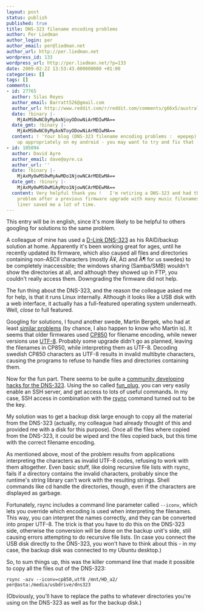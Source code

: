 ```yaml
---
layout: post
status: publish
published: true
title: DNS-323 filename encoding problems
author: Per Liedman
author_login: per
author_email: per@liedman.net
author_url: http://per.liedman.net
wordpress_id: 133
wordpress_url: http://per.liedman.net/?p=133
date: 2009-02-22 13:53:43.000000000 +01:00
categories: []
tags: []
comments:
- id: 27765
  author: Silas Reyes
  author_email: Barratt526@gmail.com
  author_url: http://www.reddit.com/r/reddit.com/comments/g66x5/australians_analyze_the_pakistanis/
  date: !binary |-
    MjAxMS0wNC0yMyAxNjoyODowNiArMDIwMA==
  date_gmt: !binary |-
    MjAxMS0wNC0yMyAxNToyODowNiArMDIwMA==
  content: ! 'Your blog (DNS-323 filename encoding problems :  epepep) does not show
    up appropriately on my android - you may want to try and fix that :) Silas Reyes'
- id: 105094
  author: David Ayre
  author_email: dave@ayre.ca
  author_url: ''
  date: !binary |-
    MjAxMy0wMS0wMyAwMDo1NjowNCArMDEwMA==
  date_gmt: !binary |-
    MjAxMy0wMS0wMiAyMzo1NjowNCArMDEwMA==
  content: Very helpful thank you !   I'm retiring a DNS-323 and had this conversion
    problem after a previous firmware upgrade with many music filenames.   Your one
    liner saved me a lot of time.
---
```

This entry will be in english, since it's more likely to be helpful to others googling for solutions to the same problem.

A colleague of mine has used a <a href="http://www.dlink.com/products/?pid=509">D-Link DNS-323</a> as his RAID/backup solution at home. Apparently it's been working great for ages, until he recently updated its firmware, which also caused all files and directories containing non-ASCII characters (mostly Ã¥, Ã¤ and Ã¶ for us swedes) to be completely inaccessible; the windows sharing (Samba/SMB) wouldn't show the directories at all, and although they showed up in FTP, you couldn't really access them. Downgrading the firmware did not help.

The fun thing about the DNS-323, and the reason the colleague asked me for help, is that it runs Linux internally. Although it looks like a USB disk with a web interface, it actually has a full-featured operating system underneath. Well, <i>close to</i> full featured.

Googling for solutions, I found another swede, Martin Bergek, who had at least <a href="http://www.bergek.com/2008/11/12/filename-encoding-problems-on-dlink-dns-323/">similar problems</a> (by chance, I also happen to know who Martin is). It seems that older firmwares used <a href="http://en.wikipedia.org/wiki/Code_page_850">CP850</a> for filename encoding, while newer versions use <a href="http://en.wikipedia.org/wiki/UTF-8">UTF-8</a>. Probably some upgrade didn't go as planned, leaving the filenames in CP850, while interpreting them as UTF-8. Decoding swedish CP850 characters as UTF-8 results in invalid multibyte characters, causing the programs to refuse to handle files and directories containing them.

Now for the fun part. There seems to be quite a <a href="http://wiki.dns323.info/">community developing hacks for the DNS-323</a>. Using the so called <a href="http://wiki.dns323.info/howto:fun_plug">fun_plug</a>, you can very easily enable an SSH server, and get access to lots of useful commands. In my case, SSH access in combination with the <a href="http://en.wikipedia.org/wiki/Rsync">rsync</a> command turned out to be the key.

My solution was to get a backup disk large enough to copy all the material from the DNS-323 (actually, my colleague had already thought of this and provided me with a disk for this purpose). Once all the files where copied from the DNS-323, it could be wiped and the files copied back, but this time with the correct filename encoding.

As mentioned above, most of the problem results from applications interpreting the characters as invalid UTF-8 codes, refusing to work with them altogether. Even basic stuff, like doing recursive file lists with rsync, fails if a directory contains the invalid characters, probably since the runtime's string library can't work with the resulting strings. Shell commands like cd handle the directories, though, even if the characters are displayed as garbage.

Fortunately, rsync includes a command line parameter called <code>--iconv</code>, which lets you override which encoding is used when interpreting the filenames. This way, you can interpret the names correctly, and they can be converted into proper UTF-8. The trick is that you have to do this on the DNS-323 side, otherwise the conversion will be done on the backup unit's side, still causing errors attempting to do recursive file lists. (In case you connect the USB disk directly to the DNS-323, you won't have to think about this - in my case, the backup disk was connected to my Ubuntu desktop.)

So, to sum things up, this was the killer command line that made it possible to copy all the files out of the DNS-323:

<code>rsync -azv --iconv=cp850,utf8 /mnt/HD_a2/ per@asta:/media/usbdrive/dns323</code>

(Obviously, you'll have to replace the paths to whatever directories you're using on the DNS-323 as well as for the backup disk.)
